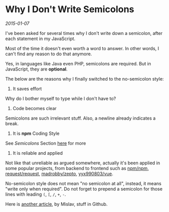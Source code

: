 # Why I Don't Write Semicolons

*2015-01-07*

I've been asked for several times why I don't write down a semicolon, after each statement in my JavaScript.

Most of the time it doesn't even worth a word to answer. In other words, I can't find any reason to do that anymore.

Yes, in languages like Java even PHP, semicolons are required. But in JavaScript, they are **optional**.

The below are the reasons why I finally switched to the no-semicolon style:

1. It saves effort

  Why do I bother myself to type while I don't have to?

1. Code becomes clear

  Semicolons are such irrelevant stuff. Also, a newline already indicates a break.

1. It is **npm** Coding Style

  See *Semicolons* Section [here](https://docs.npmjs.com/misc/coding-style) for more

1. It is reliable and applied

  Not like that unreliable as argued somewhere, actually it's been applied in some popular projects, from backend to frontend such as [npm/npm](https://github.com/npm/npm), [request/request](https://github.com/request/request), [madrobby/zepto](https://github.com/madrobby/zepto), [yyx990803/vue](https://github.com/yyx990803/vue).

No-semicolon style does not mean "no semicolon at all", instead, it means "write only when required". Do not forget to prepend a semicolon for those lines with leading `(`, `[`, `/`, `+`, `-`.

Here is [another article](http://mislav.uniqpath.com/2010/05/semicolons/), by Mislav, stuff in Github.
